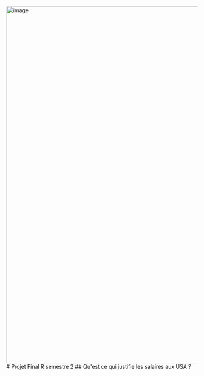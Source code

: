 <img width="942" alt="image" src="https://github.com/jgaman/Projet-d-analyse-de-donn-e-en-R-/assets/43534237/0a0eead7-2bc6-411e-84a6-c51d9a65113e">
# Projet Final R semestre 2 
## Qu'est ce qui justifie les salaires aux USA ? 

